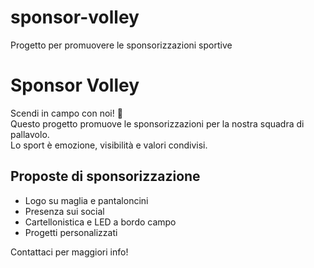 # sponsor-volley
Progetto per promuovere le sponsorizzazioni sportive
# Sponsor Volley

Scendi in campo con noi! 🏐  
Questo progetto promuove le sponsorizzazioni per la nostra squadra di pallavolo.  
Lo sport è emozione, visibilità e valori condivisi.

## Proposte di sponsorizzazione
- Logo su maglia e pantaloncini
- Presenza sui social
- Cartellonistica e LED a bordo campo
- Progetti personalizzati

Contattaci per maggiori info!

